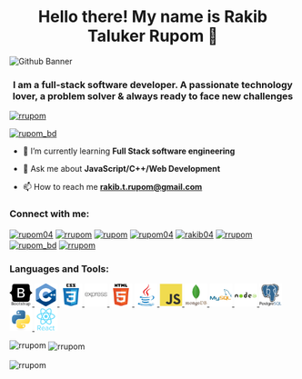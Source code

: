 <h1 align="center">Hello there! My name is Rakib Taluker Rupom 👋</h1>

![Github Banner](./github-banner.png)
<h3 align="center">I am a full-stack software developer. A passionate technology lover, a problem solver & always ready to face new challenges</h3>

<p align="left"> <a href="https://github.com/ryo-ma/github-profile-trophy"><img src="https://github-profile-trophy.vercel.app/?username=rrupom" alt="rrupom" /></a> </p>

<p align="left"> <a href="https://twitter.com/rupom_bd" target="blank"><img src="https://img.shields.io/twitter/follow/rupom_bd?logo=twitter&style=for-the-badge" alt="rupom_bd" /></a> </p>

- 🌱 I’m currently learning **Full Stack software engineering**

- 💬 Ask me about **JavaScript/C++/Web Development**

- 📫 How to reach me **rakib.t.rupom@gmail.com**

<h3 align="left">Connect with me:</h3>
<p align="left">
<a href="https://www.leetcode.com/rupom04" target="blank"><img align="center" src="https://raw.githubusercontent.com/rahuldkjain/github-profile-readme-generator/master/src/images/icons/Social/leet-code.svg" alt="rupom04" height="30" width="40" /></a>
<a href="https://codeforces.com/profile/rrupom" target="blank"><img align="center" src="https://raw.githubusercontent.com/rahuldkjain/github-profile-readme-generator/master/src/images/icons/Social/codeforces.svg" alt="rrupom" height="30" width="40" /></a>
<a href="https://auth.geeksforgeeks.org/user/rupom" target="blank"><img align="center" src="https://raw.githubusercontent.com/rahuldkjain/github-profile-readme-generator/master/src/images/icons/Social/geeks-for-geeks.svg" alt="rupom" height="30" width="40" /></a>
<a href="https://www.codechef.com/users/rupom04" target="blank"><img align="center" src="https://cdn.jsdelivr.net/npm/simple-icons@3.1.0/icons/codechef.svg" alt="rupom04" height="30" width="40" /></a>
<a href="https://www.hackerrank.com/rakib04" target="blank"><img align="center" src="https://raw.githubusercontent.com/rahuldkjain/github-profile-readme-generator/master/src/images/icons/Social/hackerrank.svg" alt="rakib04" height="30" width="40" /></a>
<a href="https://linkedin.com/in/rrupom" target="blank"><img align="center" src="https://raw.githubusercontent.com/rahuldkjain/github-profile-readme-generator/master/src/images/icons/Social/linked-in-alt.svg" alt="rrupom" height="30" width="40" /></a>
<a href="https://twitter.com/rupom_bd" target="blank"><img align="center" src="https://raw.githubusercontent.com/rahuldkjain/github-profile-readme-generator/master/src/images/icons/Social/twitter.svg" alt="rupom_bd" height="30" width="40" /></a>
<a href="https://kaggle.com/rrupom" target="blank"><img align="center" src="https://raw.githubusercontent.com/rahuldkjain/github-profile-readme-generator/master/src/images/icons/Social/kaggle.svg" alt="rrupom" height="30" width="40" /></a>
</p>

<h3 align="left">Languages and Tools:</h3>
<p align="left"> <a href="https://getbootstrap.com" target="_blank" rel="noreferrer"> <img src="https://raw.githubusercontent.com/devicons/devicon/master/icons/bootstrap/bootstrap-plain-wordmark.svg" alt="bootstrap" width="40" height="40"/> </a> <a href="https://www.w3schools.com/cpp/" target="_blank" rel="noreferrer"> <img src="https://raw.githubusercontent.com/devicons/devicon/master/icons/cplusplus/cplusplus-original.svg" alt="cplusplus" width="40" height="40"/> </a> <a href="https://www.w3schools.com/css/" target="_blank" rel="noreferrer"> <img src="https://raw.githubusercontent.com/devicons/devicon/master/icons/css3/css3-original-wordmark.svg" alt="css3" width="40" height="40"/> </a> <a href="https://expressjs.com" target="_blank" rel="noreferrer"> <img src="https://raw.githubusercontent.com/devicons/devicon/master/icons/express/express-original-wordmark.svg" alt="express" width="40" height="40"/> </a> <a href="https://www.w3.org/html/" target="_blank" rel="noreferrer"> <img src="https://raw.githubusercontent.com/devicons/devicon/master/icons/html5/html5-original-wordmark.svg" alt="html5" width="40" height="40"/> </a> <a href="https://www.java.com" target="_blank" rel="noreferrer"> <img src="https://raw.githubusercontent.com/devicons/devicon/master/icons/java/java-original.svg" alt="java" width="40" height="40"/> </a> <a href="https://developer.mozilla.org/en-US/docs/Web/JavaScript" target="_blank" rel="noreferrer"> <img src="https://raw.githubusercontent.com/devicons/devicon/master/icons/javascript/javascript-original.svg" alt="javascript" width="40" height="40"/> </a> <a href="https://www.mongodb.com/" target="_blank" rel="noreferrer"> <img src="https://raw.githubusercontent.com/devicons/devicon/master/icons/mongodb/mongodb-original-wordmark.svg" alt="mongodb" width="40" height="40"/> </a> <a href="https://www.mysql.com/" target="_blank" rel="noreferrer"> <img src="https://raw.githubusercontent.com/devicons/devicon/master/icons/mysql/mysql-original-wordmark.svg" alt="mysql" width="40" height="40"/> </a> <a href="https://nodejs.org" target="_blank" rel="noreferrer"> <img src="https://raw.githubusercontent.com/devicons/devicon/master/icons/nodejs/nodejs-original-wordmark.svg" alt="nodejs" width="40" height="40"/> </a> <a href="https://www.postgresql.org" target="_blank" rel="noreferrer"> <img src="https://raw.githubusercontent.com/devicons/devicon/master/icons/postgresql/postgresql-original-wordmark.svg" alt="postgresql" width="40" height="40"/> </a> <a href="https://www.python.org" target="_blank" rel="noreferrer"> <img src="https://raw.githubusercontent.com/devicons/devicon/master/icons/python/python-original.svg" alt="python" width="40" height="40"/> </a> <a href="https://reactjs.org/" target="_blank" rel="noreferrer"> <img src="https://raw.githubusercontent.com/devicons/devicon/master/icons/react/react-original-wordmark.svg" alt="react" width="40" height="40"/> </a> </p>

<p><img align="left" src="https://github-readme-stats.vercel.app/api/top-langs?username=rrupom&show_icons=true&locale=en&layout=compact" alt="rrupom" /></p>

<p>&nbsp;<img align="center" src="https://github-readme-stats.vercel.app/api?username=rrupom&show_icons=true&locale=en" alt="rrupom" /></p>

<p><img align="center" src="https://github-readme-streak-stats.herokuapp.com/?user=rrupom&" alt="rrupom" /></p>
